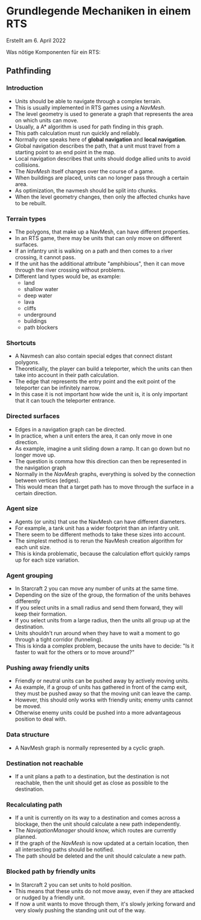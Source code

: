# Grundlegende Mechaniken in einem RTS
Erstellt am 6. April 2022

Was nötige Komponenten für ein RTS:


## Pathfinding

### Introduction 

* Units should be able to navigate through a complex terrain.
* This is usually implemented in RTS games using a *NavMesh*.
* The level geometry is used to generate a graph that represents the area on which units can move.
* Usually, a A* algorithm is used for path finding in this graph.
* This path calculation must run quickly and reliably.
* Normally one speaks here of **global navigation** and **local navigation**.
* Global navigation describes the path, that a unit must travel from a starting point to an end point in the map.
* Local navigation describes that units should dodge allied units to avoid collisions.
* The *NavMesh* itself changes over the course of a game.
* When buildings are placed, units can no longer pass through a certain area.
* As optimization, the navmesh should be split into chunks.
* When the level geometry changes, then only the affected chunks have to be rebuilt.


### Terrain types

* The polygons, that make up a NavMesh, can have different properties.
* In an RTS game, there may be units that can only move on different surfaces.
* If an infantry unit is walking on a path and then comes to a river crossing, it cannot pass.
* If the unit has the additional attribute "amphibious", then it can move through the river crossing without problems.
* Different land types would be, as example: 
  * land
  * shallow water
  * deep water
  * lava
  * cliffs
  * underground
  * buildings
  * path blockers


### Shortcuts

* A Navmesh can also contain special edges that connect distant polygons.
* Theoretically, the player can build a teleporter, which the units can then take into account in their path calculation.
* The edge that represents the entry point and the exit point of the teleporter can be infinitely narrow.
* In this case it is not important how wide the unit is, it is only important that it can touch the teleporter entrance.


### Directed surfaces

* Edges in a navigation graph can be directed.
* In practice, when a unit enters the area, it can only move in one direction.
* As example, imagine a unit sliding down a ramp. It can go down but no longer move up.
* The question is comma how this direction can then be represented in the navigation graph
* Normally in the *NavMesh* graphs, everything is solved by the connection between vertices (edges).
* This would mean that a target path has to move through the surface in a certain direction.


### Agent size

* Agents (or units) that use the NavMesh can have different diameters.
* For example, a tank unit has a wider footprint than an infantry unit.
* There seem to be different methods to take these sizes into account.
* The simplest method is to rerun the NavMesh creation algorithm for each unit size.
* This is kinda problematic, because the calculation effort quickly ramps up for each size variation.


### Agent grouping

* In Starcraft 2 you can move any number of units at the same time.
* Depending on the size of the group, the formation of the units behaves differently
* If you select units in a small radius and send them forward, they will keep their formation.
* If you select units from a large radius, then the units all group up at the destination.
* Units shouldn't run around when they have to wait a moment to go through a tight corridor (funneling).
* This is kinda a complex problem, because the units have to decide: 
  "Is it faster to wait for the others or to move around?"


### Pushing away friendly units

* Friendly or neutral units can be pushed away by actively moving units.
* As example, if a group of units has gathered in front of the camp exit, they must be pushed away so that the moving unit can leave the camp.
* However, this should only works with friendly units; enemy units cannot be moved.
* Otherwise enemy units could be pushed into a more advantageous position to deal with.


### Data structure

* A NavMesh graph is normally represented by a cyclic graph.


### Destination not reachable

* If a unit plans a path to a destination, but the destination is not reachable, then the unit should get as close as possible to the destination.


### Recalculating path

* If a unit is currently on its way to a destination and comes across a blockage, then the unit should calculate a new path independently.
* The *NavigationManager* should know, which routes are currently planned.
* If the graph of the *NavMesh* is now updated at a certain location, then all intersecting paths should be notified.
* The path should be deleted and the unit should calculate a new path.


### Blocked path by friendly units

* In Starcraft 2 you can set units to hold position.
* This means that these units do not move away, even if they are attacked or nudged by a friendly unit.
* If now a unit wants to move through them, it's slowly jerking forward and very slowly pushing the standing unit out of the way.
